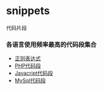 # snippets
代码片段

### 各语言使用频率最高的代码段集合
- [正则表达式](https://github.com/hury88/snippets/blob/master/正则.md)
- [PHP代码段](https://github.com/hury88/snippets/blob/master/php.md)
- [Javacript代码段](https://github.com/hury88/snippets/blob/master/h5.md)
- [MySql代码段](https://github.com/hury88/snippets/blob/master/mysql.md)
